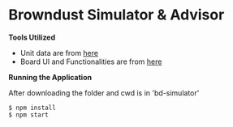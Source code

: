 # Browndust Simulator & Advisor

**Tools Utilized**

* Unit data are from [here](https://browndust.pmang.cloud/book/index.html)
* Board UI and Functionalities are from [here](https://boardgame.io)

**Running the Application**

After downloading the folder and cwd is in 'bd-simulator'

```
$ npm install
$ npm start
```
